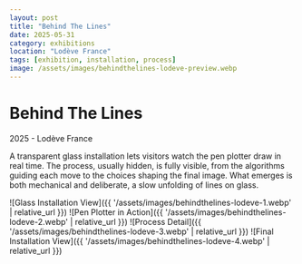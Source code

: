 ```yaml
---
layout: post
title: "Behind The Lines"
date: 2025-05-31
category: exhibitions
location: "Lodève France"
tags: [exhibition, installation, process]
image: /assets/images/behindthelines-lodeve-preview.webp
---
```


# Behind The Lines
2025 - Lodève France



A transparent glass installation lets visitors watch the pen plotter draw in real time. The process, usually hidden, is fully visible, from the algorithms guiding each move to the choices shaping the final image. What emerges is both mechanical and deliberate, a slow unfolding of lines on glass.

![Glass Installation View]({{ '/assets/images/behindthelines-lodeve-1.webp' | relative_url }})
![Pen Plotter in Action]({{ '/assets/images/behindthelines-lodeve-2.webp' | relative_url }})
![Process Detail]({{ '/assets/images/behindthelines-lodeve-3.webp' | relative_url }})
![Final Installation View]({{ '/assets/images/behindthelines-lodeve-4.webp' | relative_url }})
